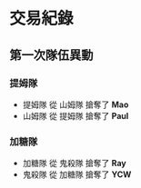 # 交易紀錄

## 第一次隊伍異動

### 提姆隊
- 提姆隊 從 山姆隊 搶奪了 **Mao**
- 山姆隊 從 提姆隊 搶奪了 **Paul**

### 加糖隊
- 加糖隊 從 鬼殺隊 搶奪了 **Ray**
- 鬼殺隊 從 加糖隊 搶奪了 **YCW**